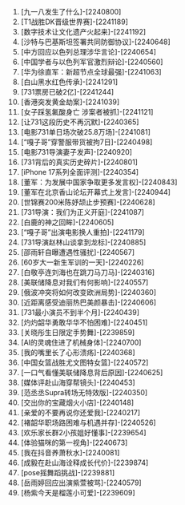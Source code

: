 
1. [九一八发生了什么]-[2240800]
1. [T1战胜DK晋级世界赛]-[2241189]
1. [数字技术让文化遗产火起来]-[2241192]
1. [沙特与巴基斯坦签署共同防御协议]-[2240648]
1. [中方回应以色列总理涉华言论]-[2240654]
1. [中国学者与以色列军官激烈辩论]-[2240560]
1. [华为徐直军：新超节点全球最强]-[2241063]
1. [白山黑水红色传承]-[2241291]
1. [731票房已破2亿]-[2241244]
1. [香港突发黄金劫案]-[2241039]
1. [女子踩氢氟酸身亡 涉案者被抓]-[2241121]
1. [让731这段历史不再沉默]-[2240365]
1. [电影731单日场次破25.8万场]-[2241081]
1. [“嘎子哥”穿警服带货被拘7日]-[2240498]
1. [电影731导演妻子发声]-[2240920]
1. [731背后的真实历史碎片]-[2240801]
1. [iPhone 17系列全面评测]-[2240354]
1. [董军：为发展中国家争取更多发言权]-[2240843]
1. [董军在北京香山论坛开幕式上发言]-[2240944]
1. [世锦赛200米陈妤颉止步预赛]-[2240628]
1. [731导演：我们为正义开庭]-[2241087]
1. [白鹿的神之回眸]-[2240605]
1. [“嘎子哥”出演电影换人重拍]-[2241179]
1. [731导演赵林山谈拿到龙标]-[2240885]
1. [邵雨轩自曝遭遇性骚扰]-[2240567]
1. [60岁大一新生军训的一天]-[2240226]
1. [白敬亭连刘海也在跳刀马刀马]-[2240316]
1. [美联储降息对我们有何影响]-[2240557]
1. [俄波冲突将如何改变欧洲局势]-[2240360]
1. [近距离感受迪丽热巴美颜暴击]-[2240606]
1. [731最小演员不到半个月]-[2240439]
1. [灼灼韶华勇敢华华不怕困难]-[2240451]
1. [关晓彤生日限定手势舞]-[2239859]
1. [AI的灵魂住进了机械身体]-[2240700]
1. [我的嘴里长了心形溃疡]-[2240368]
1. [中国女篮战胜尤文图特女篮]-[2240572]
1. [一口气看懂美联储降息背后原因]-[2240625]
1. [媒体评赴山海穿帮镜头]-[2240453]
1. [范丞丞Supra转场无特效版]-[2240350]
1. [交出你的宝藏烟火小店]-[2240148]
1. [亲爱的不要再说你还爱我]-[2240217]
1. [褚韶华职场路困难与机遇并存]-[2240526]
1. [欢乐家长群2小孩姐好懂事]-[2239654]
1. [体验猫咪的第一视角]-[2240673]
1. [我在抖音养萧秋水]-[2240081]
1. [成毅在赴山海诠释成长代价]-[2239874]
1. [pose摇舞蹈挑战]-[2239881]
1. [岳雨婷回应出演紫萱被骂]-[2240579]
1. [杨紫今天是榴莲小可爱]-[2239609]